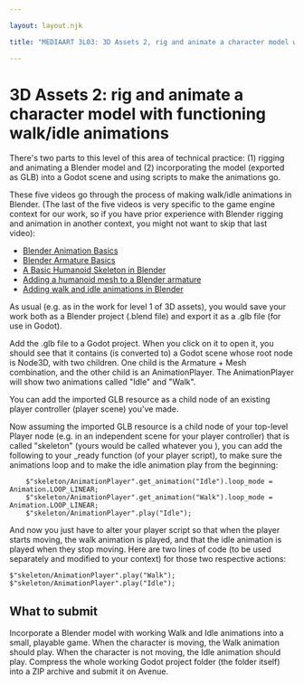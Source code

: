 ```yaml
--- 

layout: layout.njk 

title: "MEDIAART 3L03: 3D Assets 2, rig and animate a character model with functioning walk/idle animations"

--- 
```


# 3D Assets 2: rig and animate a character model with functioning walk/idle animations

There's two parts to this level of this area of technical practice: (1) rigging and animating a Blender model and (2) incorporating the model (exported as GLB) into a Godot scene and using scripts to make the animations go.

These five videos go through the process of making walk/idle animations in Blender. (The last of the five videos is very specific to the game engine context for our work, so if you have prior experience with Blender rigging and animation in another context, you might not want to skip that last video):

- [Blender Animation Basics](https://www.macvideo.ca/media/Blender+Animation+Basics/1_gcmoj3fy)
- [Blender Armature Basics](https://www.macvideo.ca/media/Blender+Armature+Basics/1_ldvvjakn)
- [A Basic Humanoid Skeleton in Blender](https://www.macvideo.ca/media/A+Basic+Humanoid+Skeleton+in+Blender/1_n9o7jcwz)
- [Adding a humanoid mesh to a Blender armature](https://www.macvideo.ca/media/Adding+a+humanoid+mesh+to+a+Blender+armature/1_of9c47pr)
- [Adding walk and idle animations in Blender](https://www.macvideo.ca/media/Adding+walk+and+idle+animations+in+Blender/1_h4fqynwf)

As usual (e.g. as in the work for level 1 of 3D assets), you would save your work both as a Blender project (.blend file) and export it as a .glb file (for use in Godot).

Add the .glb file to a Godot project. When you click on it to open it, you should see that it contains (is converted to) a Godot scene whose root node is Node3D, with two children. One child is the Armature + Mesh combination, and the other child is an AnimationPlayer. The AnimationPlayer will show two animations called "Idle" and "Walk".

You can add the imported GLB resource as a child node of an existing player controller (player scene) you've made.

Now assuming the imported GLB resource is a child node of your top-level Player node (e.g. in an independent scene for your player controller) that is called "skeleton" (yours would be called whatever you ), you can add the following to your _ready function (of your player script), to make sure the animations loop and to make the idle animation play from the beginning:
```
	$"skeleton/AnimationPlayer".get_animation("Idle").loop_mode = Animation.LOOP_LINEAR;
	$"skeleton/AnimationPlayer".get_animation("Walk").loop_mode = Animation.LOOP_LINEAR;
	$"skeleton/AnimationPlayer".play("Idle");
```

And now you just have to alter your player script so that when the player starts moving, the walk animation is played, and that the idle animation is played when they stop moving. Here are two lines of code (to be used separately and modified to your context) for those two respective actions:

```
$"skeleton/AnimationPlayer".play("Walk");
$"skeleton/AnimationPlayer".play("Idle");
```

## What to submit

Incorporate a Blender model with working Walk and Idle animations into a small, playable game. When the character is moving, the Walk animation should play. When the character is not moving, the Idle animation should play. Compress the whole working Godot project folder (the folder itself) into a ZIP archive and submit it on Avenue.
